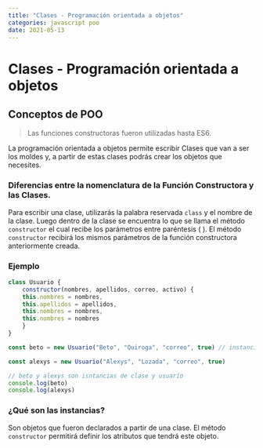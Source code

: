 ```yaml
---
title: "Clases - Programación orientada a objetos"
categories: javascript poo
date: 2021-05-13
---
```


# Clases - Programación orientada a objetos

## Conceptos de POO
> Las funciones constructoras fueron utilizadas hasta ES6.

La programación orientada a objetos permite escribir Clases que van a ser los moldes y, a partir de estas clases podrás crear los objetos que necesites.

### Diferencias entre la nomenclatura de la Función Constructora y las Clases.
Para escribir una clase, utilizarás la palabra reservada `class` y el nombre de la clase. Luego dentro de la clase se encuentra lo que se llama el método `constructor` el cual recibe los parámetros entre paréntesis ( ). El método `constructor` recibirá los mismos parámetros de la función constructora anteriormente creada.

### Ejemplo
````js
class Usuario {
	constructor(nombres, apellidos, correo, activo) {
	this.nombres = nombres,
	this.apellidos = apellidos,
	this.nombres = nombres,
	this.nombres = nombres
	}
}

const beto = new Usuario("Beto", "Quiroga", "correo", true) // instancia de un objeto

const alexys = new Usuario("Alexys", "Lozada", "correo", true) 

// beto y alexys son isntancias de clase y usuario
console.log(beto)
console.log(alexys)
````

### ¿Qué son las instancias?
Son objetos que fueron declarados a partir de una clase. El método `constructor` permitirá definir los atributos que tendrá este objeto.